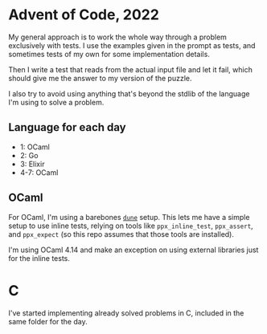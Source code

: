 # Advent of Code, 2022

My general approach is to work the whole way through a problem
exclusively with tests. I use the examples given in the prompt as
tests, and sometimes tests of my own for some implementation details.

Then I write a test that reads from the actual input file and let it
fail, which should give me the answer to my version of the puzzle.

I also try to avoid using anything that's beyond the stdlib of the
language I'm using to solve a problem.

## Language for each day

- 1: OCaml
- 2: Go
- 3: Elixir
- 4-7: OCaml

## OCaml

For OCaml, I'm using a barebones
[`dune`](https://dune.readthedocs.io/en/stable/) setup. This lets me
have a simple setup to use inline tests, relying on tools like
`ppx_inline_test`, `ppx_assert`, and `ppx_expect` (so this repo
assumes that those tools are installed).

I'm using OCaml 4.14 and make an exception on using external libraries
just for the inline tests.

# C

I've started implementing already solved problems in C, included in
the same folder for the day.
